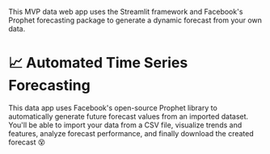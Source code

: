 This MVP data web app uses the Streamlit framework and Facebook's Prophet forecasting package to generate a dynamic forecast from your own data.


# 📈 Automated Time Series Forecasting
This data app uses Facebook's open-source Prophet library to automatically generate future forecast values from an imported dataset. You'll be able to import your data from a CSV file, visualize trends and features, analyze forecast performance, and finally download the created forecast 😵
